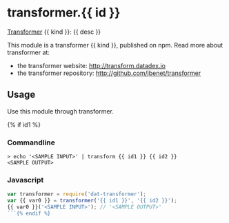 # transformer.{{ id }}

[Transformer](http://github.com/jbenet/transformer) {{ kind }}: {{ desc }}

This module is a transformer {{ kind }}, published on npm. Read more about transformer at:

- the transformer website: <http://transform.datadex.io>
- the transformer repository: <http://github.com/jbenet/transformer>

## Usage

Use this module through transformer.

{% if id1 %}
### Commandline

```
> echo '<SAMPLE INPUT>' | transform {{ id1 }} {{ id2 }}
<SAMPLE OUTPUT>
```

### Javascript

```js
var transformer = require('dat-transformer');
var {{ var0 }} = transformer('{{ id1 }}', '{{ id2 }}');
{{ var0 }}('<SAMPLE INPUT>'); // '<SAMPLE OUTPUT>'
```{% endif %}
